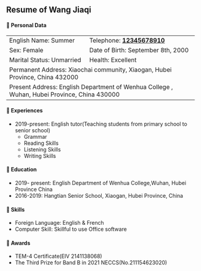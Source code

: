 ## Resume of Wang Jiaqi

#### **📌 Personal Data**

<table>
  <tr>
    <td>English Name: Summer</td>
    <td>Telephone: <b><a href="tel:12345678910">12345678910</a></b></td>
    <!-- <td rowspan="3" colspan="4" align="center">
      <image width="150px" src="./juche.jpg"/>
    </td> -->
  </tr>
  <tr>
    <td>Sex: Female</td>
    <td>Date of Birth: September 8th, 2000</td>
    <!-- <td>Place of Birth: Xiaogan, Hubei Province, China</td> -->
  </tr>
  <tr>
    <td>Marital Status: Unmarried</td>
    <td>Health: Excellent</td>
  </tr>
  <tr>
  </tr>
  <tr>
    <td colspan="3">Permanent Address: Xiaochai community, Xiaogan, Hubei Province, China 432000</td>
  </tr>
  <tr>
    <td colspan="3">Present Address: English Department of Wenhua College , Wuhan, Hubei Province, China 430000</td>
  </tr>
</table>

#### **📌 Experiences**

- 2019-present: English tutor(Teaching students from primary school to senior school)
  - Grammar
  - Reading Skills
  - Listening Skills
  - Writing Skills

#### **📌 Education**

- 2019- present: English Department of Wenhua College,Wuhan, Hubei Province China
- 2016-2019: Hangtian Senior School, Xiaogan, Hubei Province, China

#### **📌 Skills**

- Foreign Language: English & French
- Computer Skill: Skillful to use Office software

#### **📌 Awards**

- TEM-4 Certificate(EIV 2141138068)
- The Third Prize for Band B in 2021 NECCS(No.211154623020)
